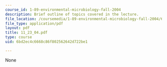 ```yaml
---
course_id: 1-89-environmental-microbiology-fall-2004
description: Brief outline of topics covered in the lecture.
file_location: /coursemedia/1-89-environmental-microbiology-fall-2004/6bd2ec4c6668c86f802562642d722be1_11_23_04.pdf
file_type: application/pdf
layout: pdf
title: 11_23_04.pdf
type: course
uid: 6bd2ec4c6668c86f802562642d722be1

---
```

None